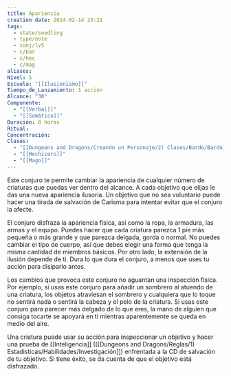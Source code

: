 ```yaml
---
title: Apariencia
creation date: 2024-02-14 23:21
tags:
  - state/seedling
  - type/note
  - conj/lv5
  - c/bar
  - c/hec
  - c/mag
aliases: 
Nivel: 5
Escuela: "[[Ilusionismo]]"
Tiempo_de_Lanzamiento: 1 accion
Alcance: "30"
Componente:
  - "[[Verbal]]"
  - "[[Somático]]"
Duración: 8 horas
Ritual: 
Concentración: 
Clases:
  - "[[Dungeons and Dragons/Creando un Personaje/2) Clases/Bardo/Bardo]]"
  - "[[Hechicero]]"
  - "[[Mago]]"
---
```

Este conjuro te permite cambiar la apariencia de cualquier número de criaturas que puedas ver dentro del alcance. A cada objetivo que elijas le das una nueva apariencia ilusoria. Un objetivo que no sea voluntario puede hacer una tirada de salvación de Carisma para intentar evitar que el conjuro la afecte.

El conjuro disfraza la apariencia física, así como la ropa, la armadura, las armas y el equipo. Puedes hacer que cada criatura parezca 1 pie más pequeña o más grande y que parezca delgada, gorda o normal. No puedes cambiar el tipo de cuerpo, así que debes elegir una forma que tenga la misma cantidad de miembros básicos. Por otro lado, la extensión de la ilusión depende de ti. Dura lo que dura el conjuro, a menos que uses tu acción para disiparlo antes.

Los cambios que provoca este conjuro no aguantan una inspección física. Por ejemplo, si usas este conjuro para añadir un sombrero al atuendo de una criatura, los objetos atraviesan el sombrero y cualquiera que lo toque no sentirá nada o sentirá la cabeza y el pelo de la criatura. Si usas este conjuro para parecer más delgado de lo que eres, la mano de alguien que consiga tocarte se apoyará en ti mientras aparentemente se queda en medio del aire.

Una criatura puede usar su acción para inspeccionar un objetivo y hacer una prueba de [[Inteligencia]] ([[Dungeons and Dragons/Reglas/1) Estadisticas/Habilidades/Investigación]]) enfrentada a la CD de salvación de tu objetivo. Si tiene éxito, se da cuenta de que el objetivo está disfrazado.